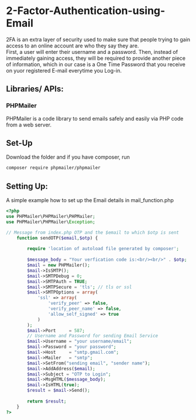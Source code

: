 # 2-Factor-Authentication-using-Email

2FA is an extra layer of security used to make sure that people trying to gain access to an online account are who they say they are.  
First, a user will enter their username and a password. Then, instead of immediately gaining access, they will be required to provide another piece of information, which in our case is a One Time Password that you receive on yuor registered E-mail everytime you Log-in.

## Libraries/ APIs:

### PHPMailer
PHPMailer is a code library to send emails safely and easily via PHP code from a web server.

## Set-Up

Download the folder and if you have composer, run

```sh
composer require phpmailer/phpmailer
```

## Setting Up:
A simple example how to set up the Email details in mail_function.php 

```php
<?php	
use PHPMailer\PHPMailer\PHPMailer;
use PHPMailer\PHPMailer\Exception;

// Message from index.php OTP and the $email to which $otp is sent
	function sendOTP($email,$otp) {
		
        require 'location of autoload file generated by composer';
	
		$message_body = "Your verfication code is:<br/><br/>" . $otp;
		$mail = new PHPMailer();
		$mail->IsSMTP();
		$mail->SMTPDebug = 0;
		$mail->SMTPAuth = TRUE;
        $mail->SMTPSecure = 'tls'; // tls or ssl
        $mail->SMTPOptions = array(
            'ssl' => array(
                'verify_peer' => false,
                'verify_peer_name' => false,
                'allow_self_signed' => true
            )
        );
		$mail->Port     = 587;
		// Username and Password for sending Email Service
		$mail->Username = "your username/email";
		$mail->Password = "your password";
		$mail->Host     = "smtp.gmail.com";
		$mail->Mailer   = "smtp";
		$mail->SetFrom("sending email", "sender name");
		$mail->AddAddress($email);
		$mail->Subject = "OTP to Login";
		$mail->MsgHTML($message_body);
		$mail->IsHTML(true);		
		$result = $mail->Send();
		
		return $result;
	}
?>
